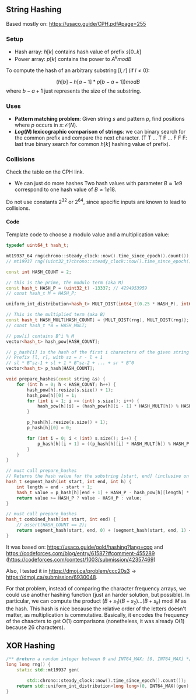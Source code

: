 ## String Hashing
Based mostly on: https://usaco.guide/CPH.pdf#page=255

### Setup

- Hash array: $h[k]$ contains hash value of prefix $s[0..k]$
- Power array: $p[k]$ contains the power to $A^k mod B$

To compute the hash of an arbitrary substring $[l, r]$ (if $l \neq 0$):

$$(h[b] - h[a - 1]*p[b - a + 1]) mod B$$
where $b - a + 1$ just represents the size of the substring.

### Uses
- **Pattern matching problem**: Given string $s$ and pattern $p$, find positions where $p$ occurs in $s$: $\mathcal{O}(N)$.
- **$Log(N)$ lexicographic comparison of strings**: we can binary search for the common prefix and compare the next character. (T T ... T F ... F F F: last true binary search for common $h[k]$ hashing value of prefix).

### Collisions
Check the table on the CPH link.


- We can just do more hashes Two hash values with parameter $B \approx 1e9$ correspond to one hash value of $B \approx 1e18$.

Do not use constants $2^{32}$ or $2^{64}$, since specific inputs are known to lead to collisions.



#### Code
Template code to choose a modulo value and a multiplication value:
```cpp
typedef uint64_t hash_t;

mt19937_64 rng(chrono::steady_clock::now().time_since_epoch().count());
// mt19937 rng((uint32_t)chrono::steady_clock::now().time_since_epoch().count());

const int HASH_COUNT = 2;

// this is the prime, the modulo term (aka M)
const hash_t HASH_P = (uint32_t) -13337; // 4294953959
// const hash_t M = HASH_P;

uniform_int_distribution<hash_t> MULT_DIST(int64_t(0.25 * HASH_P), int64_t(0.75 * HASH_P));

// This is the multiplied term (aka B)
const hash_t HASH_MULT[HASH_COUNT] = {MULT_DIST(rng), MULT_DIST(rng)};
// const hash_t *B = HASH_MULT;

// pow[i] contains B^i % M
vector<hash_t> hash_pow[HASH_COUNT];

// p_hash[i] is the hash of the first i characters of the given string
// Prefix [l, r], with sz = r - l + 1
// sl * B^sz-1 + sl + 1 * B^sz-2 + ... + sr * B^0
vector<hash_t> p_hash[HASH_COUNT];

void prepare_hashes(const string &s) {
    for (int h = 0; h < HASH_COUNT; h++) {
        hash_pow[h].resize(s.size() + 1);
        hash_pow[h][0] = 1;
        for (int i = 1; i <= (int) s.size(); i++) {
            hash_pow[h][i] = (hash_pow[h][i - 1] * HASH_MULT[h]) % HASH_P;
        }

        p_hash[h].resize(s.size() + 1);
        p_hash[h][0] = 0;

        for (int i = 0; i < (int) s.size(); i++) {
            p_hash[h][i + 1] = ((p_hash[h][i] * HASH_MULT[h]) % HASH_P + s[i]) % HASH_P;
        }
    }
}

// must call prepare_hashes
// Returns the hash value for the substring [start, end] (inclusive on both ends)
hash_t segment_hash(int start, int end, int h) {
    int length = end - start + 1;
    hash_t value = p_hash[h][end + 1] + HASH_P - hash_pow[h][length] * p_hash[h][start] % HASH_P;
    return value >= HASH_P ? value - HASH_P : value;
}

// must call prepare_hashes
hash_t combined_hash(int start, int end) {
    // assert(HASH_COUNT == 2);
    return segment_hash(start, end, 0) + (segment_hash(start, end, 1) << 32);
}
```

It was based on: https://usaco.guide/gold/hashing?lang=cpp and https://codeforces.com/blog/entry/61587?#comment-455289 (https://codeforces.com/contest/1003/submission/42357469)

Also, I tested it in https://dmoj.ca/problem/ccc20s3 -> https://dmoj.ca/submission/6930048.

For that problem, instead of comparing the character frequency arrays, we could use another hashing function (just an harder solution, but possible).
In particular, we can compute the product $(B + s_1)(B + s_2) \dots (B + s_k) \bmod M$ as the hash. This hash is nice because the relative order of the letters doesn't matter, as multiplication is commutative. Basically, it encodes the frequency of the chaacters to get O(1) comparisons (nonetheless, it was already O(1) because 26 characters).

## XOR Hashing
```cpp
/** @return a random integer between 0 and INT64_MAX: [0, INT64_MAX] */
long long rng() {
	static std::mt19937 gen(

	    std::chrono::steady_clock::now().time_since_epoch().count());
	return std::uniform_int_distribution<long long>(0, INT64_MAX)(gen);
}
```
